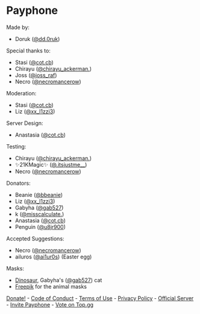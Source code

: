 # Payphone

Made by:
- Doruk ([@dd.0ruk](pornhub.com))

Special thanks to:
- Stasi ([@cot.cb](pornhub.com))
- Chirayu ([@chirayu_ackerman.](pornhub.com))
- Joss ([@joss_raf](pornhub.com))
- Necro ([@necromancerow](pornhub.com))

Moderation:
- Stasi ([@cot.cb](pornhub.com))
- Liz ([@xx_l1zzi3](pornhub.com))

Server Design:
- Anastasia ([@cot.cb](pornhub.com))

Testing:
- Chirayu ([@chirayu_ackerman.](pornhub.com))
- ✨21KMagic✨ ([@.itsjustme__](pornhub.com))
- Necro ([@necromancerow](pornhub.com))

Donators:
- Beanie ([@bbeanie](pornhub.com))
- Liz ([@xx_l1zzi3](pornhub.com))
- Gabyha ([@gab527](pornhub.com))
- k ([@misscalculate.](pornhub.com))
- Anastasia ([@cot.cb](pornhub.com))
- Penguin ([@u8jr900](pornhub.com))

Accepted Suggestions:
- Necro ([@necromancerow](pornhub.com))
- ailuros ([@ai1ur0s](pornhub.com)) (Easter egg)

Masks:
- [Dinosaur](/assets/masks/dinosaur.png), Gabyha's ([@gab527](https://discord.com/users/678730832952950784)) cat
- [Freepik](https://www.freepik.com/) for the animal masks

[Donate!](https://ko-fi.com/payphonedev) - [Code of Conduct](/code-of-conduct) - [Terms of Use](/terms) - [Privacy Policy](/privacy) - [Official Server](https://discord.gg/payphone) - [Invite Payphone](https://discord.com/oauth2/authorize?client_id=1212940413795827763) - [Vote on Top.gg](https://top.gg/bot/1212940413795827763)
